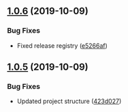## [1.0.6](https://github.com/BlueBaseJS/plugin-console-logger/compare/v1.0.5...v1.0.6) (2019-10-09)

### Bug Fixes

-   Fixed release registry ([e5266af](https://github.com/BlueBaseJS/plugin-console-logger/commit/e5266af))

## [1.0.5](https://github.com/BlueBaseJS/plugin-console-logger/compare/v1.0.4...v1.0.5) (2019-10-09)

### Bug Fixes

-   Updated project structure ([423d027](https://github.com/BlueBaseJS/plugin-console-logger/commit/423d027))
